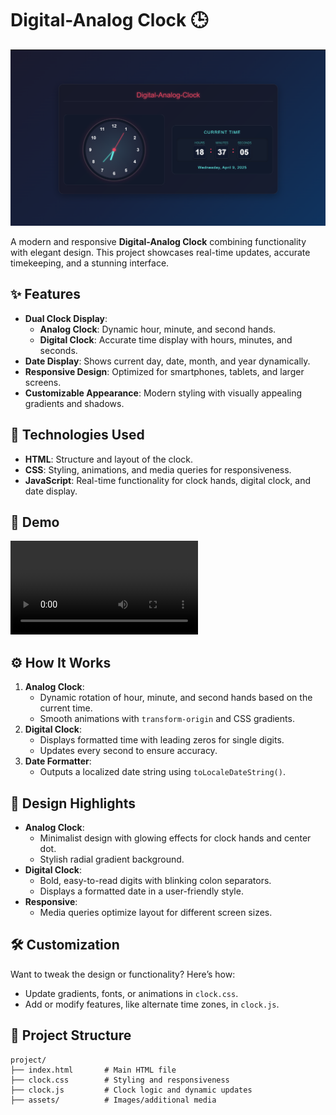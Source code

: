 ﻿# Digital-Analog Clock 🕒

![Clock Preview](https://github.com/rj9884/digital-analog-clock/blob/main/assets/Ui.png)

A modern and responsive **Digital-Analog Clock** combining functionality with elegant design. This project showcases real-time updates, accurate timekeeping, and a stunning interface.

## ✨ Features
- **Dual Clock Display**:
  - **Analog Clock**: Dynamic hour, minute, and second hands.
  - **Digital Clock**: Accurate time display with hours, minutes, and seconds.
- **Date Display**: Shows current day, date, month, and year dynamically.
- **Responsive Design**: Optimized for smartphones, tablets, and larger screens.
- **Customizable Appearance**: Modern styling with visually appealing gradients and shadows.

## 🚀 Technologies Used
- **HTML**: Structure and layout of the clock.
- **CSS**: Styling, animations, and media queries for responsiveness.
- **JavaScript**: Real-time functionality for clock hands, digital clock, and date display.

## 📸 Demo
![Clock Demo](https://github.com/rj9884/digital-analog-clock/blob/main/assets/gif.mp4)

## ⚙️ How It Works
1. **Analog Clock**:
   - Dynamic rotation of hour, minute, and second hands based on the current time.
   - Smooth animations with `transform-origin` and CSS gradients.
2. **Digital Clock**:
   - Displays formatted time with leading zeros for single digits.
   - Updates every second to ensure accuracy.
3. **Date Formatter**:
   - Outputs a localized date string using `toLocaleDateString()`.

## 🎨 Design Highlights
- **Analog Clock**:
  - Minimalist design with glowing effects for clock hands and center dot.
  - Stylish radial gradient background.
- **Digital Clock**:
  - Bold, easy-to-read digits with blinking colon separators.
  - Displays a formatted date in a user-friendly style.
- **Responsive**:
  - Media queries optimize layout for different screen sizes.

## 🛠️ Customization
Want to tweak the design or functionality? Here’s how:
- Update gradients, fonts, or animations in `clock.css`.
- Add or modify features, like alternate time zones, in `clock.js`.

## 📂 Project Structure
```
project/
├── index.html       # Main HTML file
├── clock.css        # Styling and responsiveness
├── clock.js         # Clock logic and dynamic updates
├── assets/          # Images/additional media
```
